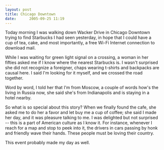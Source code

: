 ```yaml
---
layout: post
title: Chicago Downtown
date:      2005-09-25 11:19
---
```


Today morning I was walking down Wacker Drive in Chicago Downtown trying to find Starbucks I had seen yesterday, in hope that I could have a cup of tea, cake, and most importantly, a free Wi-Fi Internet connection to download mail.

While I was waiting for green light signal on a crossing, a woman in her fifties asked me if I know where the nearest Starbucks is. I wasn't surprised she did not recognize a foreigner, chaps wearing t-shirts and backpacks are causal here. I said I'm looking for it myself, and we crossed the road together.

Word by word, I told her that I'm from Moscow, a couple of words how's the living in Russia now, she said she's from Indianapolis and is staying in a hotel nearby.

So what is so special about this story?
When we finally found the cafe, she asked me to do her a favor and let buy me a cup of coffee; she said I made her day, and it was pleasure talking to me. I was delighted but not surprised -- this is a part of American culture as I know it. For instance, whenever I reach for a map and stop to peek into it, the drivers in cars passing by honk and friendly wave their hands. These people must be loving their country.

This event probably made my day as well.
